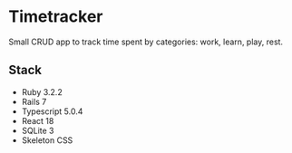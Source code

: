 # Timetracker

Small CRUD app to track time spent by categories: work, learn, play, rest.

## Stack
- Ruby 3.2.2
- Rails 7
- Typescript 5.0.4
- React 18
- SQLite 3
- Skeleton CSS
